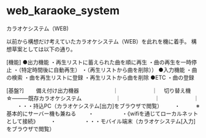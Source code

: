 web_karaoke_system
==================

カラオケシステム（WEB)

以前から構想だけ考えていたカラオケシステム（WEB）を此れを機に着手。
構想草案としては以下の通り。

[機能]
●出力機能
・再生リストに蓄えられた曲を順に再生
・曲の再生を一時停止
・（特定時間後に自動再生）
・（再生リストから曲を削除））
●入力機能
・曲の検索
・曲を再生リストに登録
・再生リストから曲を削除
●ETC
・曲の登録

[基盤?]
　　備え付け出力機器
　　　　　　｜
　　　　　　｜
　切り替え機☆―――既存カラオケシステム
　　　　　　｜
　　　　　　｜
　　　　　　｜
　　・・・持込PC（カラオケシステム[出力]をブラウザで閲覧）
　　・　　　※基本的にサーバー機も兼ねる
　　・　　　
　　・《wifiを通じてローカルネットとして接続》
　　・　　　
　　・・・モバイル端末（カラオケシステム[入力]をブラウザで閲覧）



